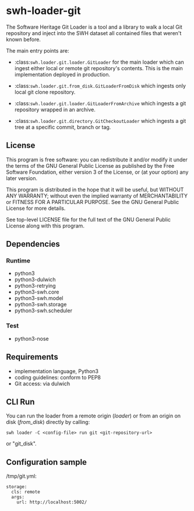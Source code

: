 swh-loader-git
==============

The Software Heritage Git Loader is a tool and a library to walk a local
Git repository and inject into the SWH dataset all contained files that
weren't known before.

The main entry points are:

- :class:`swh.loader.git.loader.GitLoader` for the main loader which can ingest either
  local or remote git repository's contents. This is the main implementation deployed in
  production.

- :class:`swh.loader.git.from_disk.GitLoaderFromDisk` which ingests only local git clone
  repository.

- :class:`swh.loader.git.loader.GitLoaderFromArchive` which ingests a git repository
  wrapped in an archive.

- :class:`swh.loader.git.directory.GitCheckoutLoader` which ingests a git tree at a
  specific commit, branch or tag.


License
-------

This program is free software: you can redistribute it and/or modify it
under the terms of the GNU General Public License as published by the
Free Software Foundation, either version 3 of the License, or (at your
option) any later version.

This program is distributed in the hope that it will be useful, but
WITHOUT ANY WARRANTY; without even the implied warranty of
MERCHANTABILITY or FITNESS FOR A PARTICULAR PURPOSE. See the GNU General
Public License for more details.

See top-level LICENSE file for the full text of the GNU General Public
License along with this program.

Dependencies
------------

### Runtime

-   python3
-   python3-dulwich
-   python3-retrying
-   python3-swh.core
-   python3-swh.model
-   python3-swh.storage
-   python3-swh.scheduler

### Test

-   python3-nose

Requirements
------------

-   implementation language, Python3
-   coding guidelines: conform to PEP8
-   Git access: via dulwich

CLI Run
----------

You can run the loader from a remote origin (*loader*) or from an origin on disk
(*from_disk*) directly by calling:

```
swh loader -C <config-file> run git <git-repository-url>
```

or "git_disk".

## Configuration sample

/tmp/git.yml:
```
storage:
  cls: remote
  args:
    url: http://localhost:5002/
```
